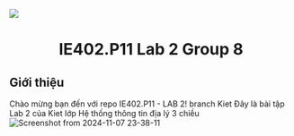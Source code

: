 <p align="center">
  <img src="https://www.uit.edu.vn/sites/vi/files/banner_uit.png" style="display: block; margin: 0 auto">
</p>

<h1 align="center"><b>IE402.P11 Lab 2 Group 8</b> </h1>

## Giới thiệu

Chào mừng bạn đến với repo IE402.P11 - LAB 2! branch Kiet  Đây là bài tập Lab 2 của Kiet lớp Hệ thống thông tin địa lý 3 chiều
![Screenshot from 2024-11-07 23-38-11](https://github.com/user-attachments/assets/89d24def-1b04-4e5c-9008-c40c981d0a6a)
